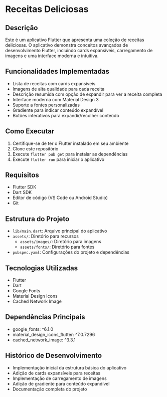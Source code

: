 # Receitas Deliciosas

## Descrição
Este é um aplicativo Flutter que apresenta uma coleção de receitas deliciosas. O aplicativo demonstra conceitos avançados de desenvolvimento Flutter, incluindo cards expansíveis, carregamento de imagens e uma interface moderna e intuitiva.

## Funcionalidades Implementadas
- Lista de receitas com cards expansíveis
- Imagens de alta qualidade para cada receita
- Descrição resumida com opção de expandir para ver a receita completa
- Interface moderna com Material Design 3
- Suporte a fontes personalizadas
- Gradiente para indicar conteúdo expandível
- Botões interativos para expandir/recolher conteúdo

## Como Executar
1. Certifique-se de ter o Flutter instalado em seu ambiente
2. Clone este repositório
3. Execute `flutter pub get` para instalar as dependências
4. Execute `flutter run` para iniciar o aplicativo

## Requisitos
- Flutter SDK
- Dart SDK
- Editor de código (VS Code ou Android Studio)
- Git

## Estrutura do Projeto
- `lib/main.dart`: Arquivo principal do aplicativo
- `assets/`: Diretório para recursos
  - `assets/images/`: Diretório para imagens
  - `assets/fonts/`: Diretório para fontes
- `pubspec.yaml`: Configurações do projeto e dependências

## Tecnologias Utilizadas
- Flutter
- Dart
- Google Fonts
- Material Design Icons
- Cached Network Image

## Dependências Principais
- google_fonts: ^6.1.0
- material_design_icons_flutter: ^7.0.7296
- cached_network_image: ^3.3.1

## Histórico de Desenvolvimento
- Implementação inicial da estrutura básica do aplicativo
- Adição de cards expansíveis para receitas
- Implementação de carregamento de imagens
- Adição de gradiente para conteúdo expandível
- Documentação completa do projeto
